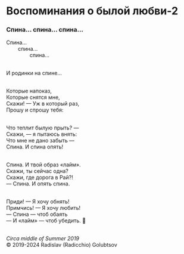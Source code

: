 <style>p{text-align:left}</style>
# Воспоминания о былой любви-2

### Спина... спина... спина...

Спина...<br />
&nbsp;&nbsp;&nbsp;&nbsp;&nbsp;&nbsp;&nbsp;&nbsp;спина...<br />
&nbsp;&nbsp;&nbsp;&nbsp;&nbsp;&nbsp;&nbsp;&nbsp;&nbsp;&nbsp;&nbsp;&nbsp;&nbsp;&nbsp;&nbsp;&nbsp;спина...

<br />И родинки на спине...<br />

<br />Которые напоказ,<br />
Которые снятся мне,<br />
Скажи! &mdash; Уж в который раз,<br />
Прошу и спрошу тебя:

<br />Что теплит былую прыть? &mdash;<br />
Скажи, &mdash; я пытаюсь внять:<br />
Что мне не дано забыть &mdash;<br />
Спина. И спина опять!

<br />Спина. И твой образ &laquo;лайм&raquo;.<br />
Скажи, ты сейчас одна?<br />
Скажи, где дорога в Рай?!<br />
&mdash; Спина. И опять спина.

<br />Приди! &mdash; Я хочу обнять!<br />
Примчись! &mdash; Я хочу любить!<br />
&mdash; Спина &mdash; чтоб обаять<br />
&mdash; И &laquo;лайм&raquo; &mdash; чтоб убедить. :raising_hand:

<br />*Circa middle of Summer 2019*<br />
&copy; 2019-2024 Radislav (Radicchio) Golubtsov
